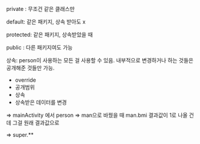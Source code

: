 private : 무조건 같은 클래스만 

default: 같은 패키지, 상속 받아도 x

protected: 같은 패키지, 상속받았을 때

public :  다른 패키지여도 가능 



상속: person이 사용하는 모든 걸 사용할 수 있음. 내부적으로 변경하거나 하는 것들은 공개해준 것들만 가능. 



- override
- 공개범위
- 상속
- 상속받은 데이터를 변경

=> mainActivity 에서 person => man으로 바꿨을 때 man.bmi 결과값이 1로 나올 건데 그걸 원래 결과값으로

=> super.** 

